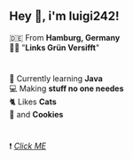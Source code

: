 ## Hey :wave:, i'm luigi242!

:de: From **Hamburg, Germany** <br>
:rainbow_flag: "**Links Grün Versifft**"

#

:seedling: Currently learning **Java** <br>
:computer: Making **stuff no one needes** <br>
:cat2: Likes **Cats** <br>
:cookie: and **Cookies**

#

:exclamation: [*Click ME*](https://www.youtube.com/watch?v=g4uOsS0FsEs)




